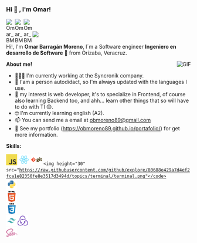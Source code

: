 <!-- <h3 title="Oye"> Hola soy! 👋 </h3> -->

<!--
**Omar Barragan Moreno/obmoreno89** is a ✨ _special_ ✨ repository because its `README.md` (this file) appears on your GitHub profile.


-->
<h3 title="hehehe"> Hi 👋 , I'm Omar!</h3>

<a href="https://www.linkedin.com/in/omar-barragan-moreno-051189">
  <img align="left" alt="Omar_BM" width="24px" src="https://cdn.jsdelivr.net/npm/simple-icons@v3/icons/linkedin.svg" />
</a>
<a href="https://www.instagram.com/Don_Omar_BM89/">
  <img align="left" alt="Omar_BM" width="24px" src="https://cdn.jsdelivr.net/npm/simple-icons@v3/icons/instagram.svg" />
</a>
<a href="https://twitter.com/obmoreno89">
  <img align="left" alt="Omar_BM" width="24px" src="https://cdn.jsdelivr.net/npm/simple-icons@v3/icons/twitter.svg" />
</a>
<br>
<br>
<img src="https://komarev.com/ghpvc/?username=obmoreno89&color=blue">
<br />

Hi!, I'm **Omar Barragán Moreno**, I´m a Software engineer **Ingeniero en desarrollo de Software**  🚀  from Orizaba, Veracruz.
 
  <img align="right" alt="GIF" src="https://i.pinimg.com/originals/e4/26/70/e426702edf874b181aced1e2fa5c6cde.gif" />

**About me!**

- 👨🏽‍💻  I'm currently working at the Syncronik company.
- 🌱  I'am a person autodidact, so I'm always updated with the languages I use.
- 🤔  my interest is web developer, it's to specialize in Frontend, of course also learning Backend too, and ahh... learn other things that so will have to do with TI 😊.
- 🤓  I'm currently learning english (A2). 
- 📫  You can send me a email at obmoreno89@gmail.com
- 📝  See my portfolio (https://obmoreno89.github.io/portafolio/) for get more information.

**Skills:**  


<code><img height="30" src="https://raw.githubusercontent.com/github/explore/80688e429a7d4ef2fca1e82350fe8e3517d3494d/topics/javascript/javascript.png"></code>
<code><img height="30" src="https://raw.githubusercontent.com/github/explore/80688e429a7d4ef2fca1e82350fe8e3517d3494d/topics/react/react.png"></code>
<code><img height="30" src="https://raw.githubusercontent.com/github/explore/80688e429a7d4ef2fca1e82350fe8e3517d3494d/topics/git/git.png"></code>
<code><img height="30" src="https://raw.githubusercontent.com/github/explore/80688e429a7d4ef2fca1e82350fe8e3517d3494d/topics/terminal/terminal.png"</code>
<code><img height="30" src="https://raw.githubusercontent.com/github/explore/80688e429a7d4ef2fca1e82350fe8e3517d3494d/topics/python/python.png"></code>
<code><img height="30" src="https://raw.githubusercontent.com/github/explore/80688e429a7d4ef2fca1e82350fe8e3517d3494d/topics/html/html.png"></code>
<code><img height="30" src="https://raw.githubusercontent.com/github/explore/80688e429a7d4ef2fca1e82350fe8e3517d3494d/topics/css/css.png"></code>
<code><img height="30" src="https://raw.githubusercontent.com/github/explore/80688e429a7d4ef2fca1e82350fe8e3517d3494d/topics/tailwind/tailwind.png"><code><img height="30" src="https://raw.githubusercontent.com/github/explore/80688e429a7d4ef2fca1e82350fe8e3517d3494d/topics/redux/redux.png">
<code><img height="30" src="https://raw.githubusercontent.com/github/explore/80688e429a7d4ef2fca1e82350fe8e3517d3494d/topics/sass/sass.png"></code>
